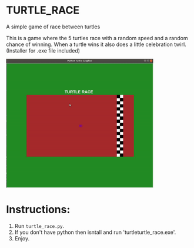 # TURTLE_RACE
 A simple game of race between turtles

This is a game where the 5 turtles race with a random speed and a random chance of winning. When a turtle wins it also does a little celebration twirl.
(Installer for .exe file included)

<img src="https://github.com/shubham1208/TURTLE_RACE/blob/main/turtle_race_demo.gif" width="400" width="400"/>

# Instructions:
1. Run ```turtle_race.py```.
2. If you don't have python then isntall and run 'turtleturtle_race.exe'.
3. Enjoy.
